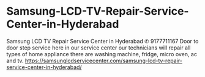 # Samsung-LCD-TV-Repair-Service-Center-in-Hyderabad
Samsung LCD TV Repair Service Center in Hyderabad ✆ 9177711167 Door to door step service here in our service center our technicians will repair all types of home appliance there are washing machine, fridge, micro  oven,  ac and tv. https://samsunglcdservicecenter.com/samsung-lcd-tv-repair-service-center-in-hyderabad/
